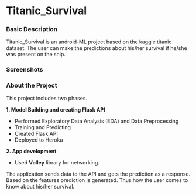 # Titanic_Survival


### Basic Description
Titanic_Survival is an android-ML project based on the kaggle titanic dataset. The user can make the predictions about his/her survival if he/she was present on the ship.

### Screenshots


### About the Project
This project includes two phases.

**1. Model Building and creating Flask API**
   - Performed Exploratory Data Analysis (EDA) and Data Preprocessing
   - Training and Predicting 
   - Created Flask API 
   - Deployed to Heroku 

**2. App development**
   - Used **Volley** library for networking.

The application sends data to the API and gets the prediction as a response. Based on the features prediction is generated. Thus how the user comes to know about his/her survival.
